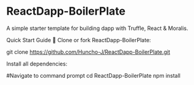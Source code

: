 # ReactDapp-BoilerPlate
A simple starter template for building dapp with Truffle, React &amp; Moralis.


Quick Start Guide
📄 Clone or fork ReactDapp-BoilerPlate:

git clone https://github.com/Huncho-J/ReactDapp-BoilerPlate.git

Install all dependencies:

#Navigate to command prompt
cd ReactDapp-BoilerPlate
npm install
